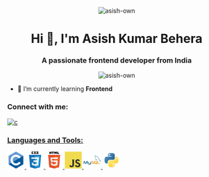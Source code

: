 <p align="center"> <img src="https://komarev.com/ghpvc/?username=asish-own&label=Profile%20views&color=0e75b6&style=flat" alt="asish-own" /> </p>
<h1 align="center">Hi 👋, I'm Asish Kumar Behera</h1>
<h3 align="center">A passionate frontend developer from India</h3>
<p align="center"><img src="https://github-readme-stats.vercel.app/api/top-langs?username=asish-own&show_icons=true&locale=en&layout=compact" alt="asish-own" /></p>


- 🌱 I’m currently learning **Frontend**

<h3 align="left">Connect with me:</h3>
<p align="left"><a href="https://www.linkedin.com/in/asish-kumar-behera/" target="_blank" rel="noreferrer"> <img src="https://encrypted-tbn0.gstatic.com/images?q=tbn:ANd9GcS0bGEl9v47XieEtHyj0TqTr1tOXJmib-KHtw&s" alt="c" width="40" height="40"/></p>

<h3 align="left">Languages and Tools:</h3>
<p align="left"> <a href="https://www.cprogramming.com/" target="_blank" rel="noreferrer"> <img src="https://raw.githubusercontent.com/devicons/devicon/master/icons/c/c-original.svg" alt="c" width="40" height="40"/> </a> <a href="https://www.w3schools.com/css/" target="_blank" rel="noreferrer"> <img src="https://raw.githubusercontent.com/devicons/devicon/master/icons/css3/css3-original-wordmark.svg" alt="css3" width="40" height="40"/> </a> <a href="https://www.w3.org/html/" target="_blank" rel="noreferrer"> <img src="https://raw.githubusercontent.com/devicons/devicon/master/icons/html5/html5-original-wordmark.svg" alt="html5" width="40" height="40"/> </a> <a href="https://developer.mozilla.org/en-US/docs/Web/JavaScript" target="_blank" rel="noreferrer"> <img src="https://raw.githubusercontent.com/devicons/devicon/master/icons/javascript/javascript-original.svg" alt="javascript" width="40" height="40"/> </a> <a href="https://www.mysql.com/" target="_blank" rel="noreferrer"> <img src="https://raw.githubusercontent.com/devicons/devicon/master/icons/mysql/mysql-original-wordmark.svg" alt="mysql" width="40" height="40"/> </a> <a href="https://www.python.org" target="_blank" rel="noreferrer"> <img src="https://raw.githubusercontent.com/devicons/devicon/master/icons/python/python-original.svg" alt="python" width="40" height="40"/> </a> </p>
